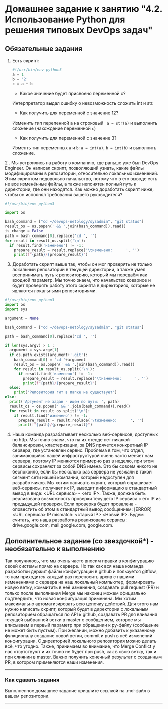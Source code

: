 # Домашнее задание к занятию "4.2. Использование Python для решения типовых DevOps задач"

## Обязательные задания

1. Есть скрипт:
    ```python
    #!/usr/bin/env python3
    a = 1
    b = '2'
    c = a + b
    ```
    * Какое значение будет присвоено переменной c?

    Интерпретатор выдал ошибку о невозможность сложить int и str.

    * Как получить для переменной c значение 12?

    Изменить тип перепенной а на строковый ` a = str(a)` и выполнить сложение (нахождение переменной `с`)

    * Как получить для переменной c значение 3?

    Изменть тип переменных `a` и `b`: `a = int(a)`, `b = int(b)` и выполнить сложение. 


2 . Мы устроились на работу в компанию, где раньше уже был DevOps Engineer. Он написал скрипт, позволяющий узнать, какие файлы модифицированы в репозитории, относительно локальных изменений. Этим скриптом недовольно начальство, потому что в его выводе есть не все изменённые файлы, а также непонятен полный путь к директории, где они находятся. Как можно доработать скрипт ниже, чтобы он исполнял требования вашего руководителя?

```python
#!/usr/bin/env python3

import os

bash_command = ["cd ~/devops-netology/sysadmin", "git status"]
result_os = os.popen(' && '.join(bash_command)).read()
is_change = False
path = bash_command[0].replace('cd ', '')
for result in result_os.split('\n'):
  if result.find('изменено') != -1:
    prepare_result = result.replace('\tизменено:      ', '')
    print(f"{path}/{prepare_result}")
```

3. Доработать скрипт выше так, чтобы он мог проверять не только локальный репозиторий в текущей директории, а также умел воспринимать путь к репозиторию, который мы передаём как входной параметр. Мы точно знаем, что начальство коварное и будет проверять работу этого скрипта в директориях, которые не являются локальными репозиториями.
```python
#!/usr/bin/env python3
import os
import sys

argument = None

bash_command = ["cd ~/devops-netology/sysadmin", "git status"]

path = bash_command[0].replace('cd ', '')

if len(sys.argv) > 1 :
  argument = sys.argv[1]
  if os.path.exists(argument+'.git'):
    bash_command[0] = 'cd '+argument
    result_os = os.popen(' && '.join(bash_command)).read()
    for result in result_os.split('\n'):
      if result.find('изменено') != -1:
        prepare_result = result.replace('\tизменено:      ', '')
        print(f"{path}/{prepare_result}")
  else:
    print('Репозитория гит в папке не существует')
else:
  print('Аргумент не задан - ищем по пути: ', path)
  result_os = os.popen(' && '.join(bash_command)).read()
  for result in result_os.split('\n'):
    if result.find('изменено') != -1:
      prepare_result = result.replace('\tизменено:      ', '')
      print(f"{path}/{prepare_result}")
```
4. Наша команда разрабатывает несколько веб-сервисов, доступных по http. Мы точно знаем, что на их стенде нет никакой балансировки, кластеризации, за DNS прячется конкретный IP сервера, где установлен сервис. Проблема в том, что отдел, занимающийся нашей инфраструктурой очень часто меняет нам сервера, поэтому IP меняются примерно раз в неделю, при этом сервисы сохраняют за собой DNS имена. Это бы совсем никого не беспокоило, если бы несколько раз сервера не уезжали в такой сегмент сети нашей компании, который недоступен для разработчиков. Мы хотим написать скрипт, который опрашивает веб-сервисы, получает их IP, выводит информацию в стандартный вывод в виде: <URL сервиса> - <его IP>. Также, должна быть реализована возможность проверки текущего IP сервиса c его IP из предыдущей проверки. Если проверка будет провалена - оповестить об этом в стандартный вывод сообщением: [ERROR] <URL сервиса> IP mismatch: <старый IP> <Новый IP>. Будем считать, что наша разработка реализовала сервисы: drive.google.com, mail.google.com, google.com.

## Дополнительное задание (со звездочкой*) - необязательно к выполнению

Так получилось, что мы очень часто вносим правки в конфигурацию своей системы прямо на сервере. Но так как вся наша команда разработки держит файлы конфигурации в github и пользуется gitflow, то нам приходится каждый раз переносить архив с нашими изменениями с сервера на наш локальный компьютер, формировать новую ветку, коммитить в неё изменения, создавать pull request (PR) и только после выполнения Merge мы наконец можем официально подтвердить, что новая конфигурация применена. Мы хотим максимально автоматизировать всю цепочку действий. Для этого нам нужно написать скрипт, который будет в директории с локальным репозиторием обращаться по API к github, создавать PR для вливания текущей выбранной ветки в master с сообщением, которое мы вписываем в первый параметр при обращении к py-файлу (сообщение не может быть пустым). При желании, можно добавить к указанному функционалу создание новой ветки, commit и push в неё изменений конфигурации. С директорией локального репозитория можно делать всё, что угодно. Также, принимаем во внимание, что Merge Conflict у нас отсутствуют и их точно не будет при push, как в свою ветку, так и при слиянии в master. Важно получить конечный результат с созданным PR, в котором применяются наши изменения. 


---

### Как сдавать задания

Выполненное домашнее задание пришлите ссылкой на .md-файл в вашем репозитории.

---